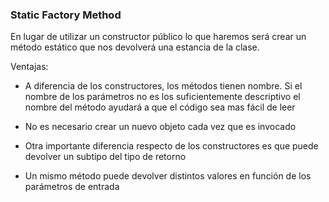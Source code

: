 ### Static Factory Method

En lugar de utilizar un constructor público lo que haremos será crear un método estático que nos devolverá una estancia de la clase.

Ventajas:

- A diferencia de los constructores, los métodos tienen nombre. Si el nombre de los parámetros no es los suficientemente descriptivo el nombre del método ayudará a que el código sea mas fácil de leer

- No es necesario crear un nuevo objeto cada vez que es invocado 

- Otra importante diferencia respecto de los constructores es que puede devolver un subtipo del tipo de retorno

- Un mismo método puede devolver distintos valores en función de los parámetros de entrada

